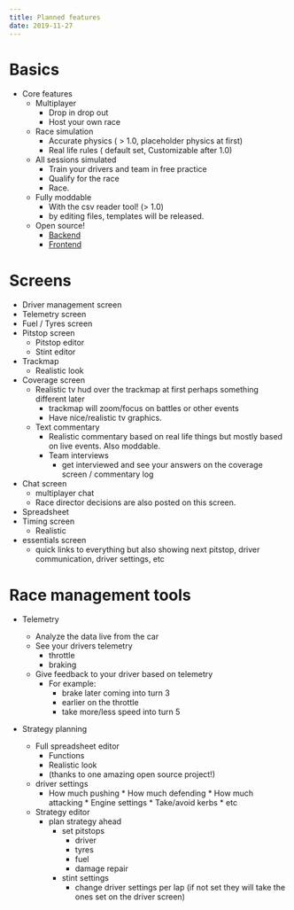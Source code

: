 ```yaml
---
title: Planned features
date: 2019-11-27
---
```


# Basics
* Core features
    * Multiplayer
        * Drop in drop out
        * Host your own race
    * Race simulation
        * Accurate physics ( > 1.0, placeholder physics at first)
        * Real life rules ( default set, Customizable after 1.0)
    * All sessions simulated
        * Train your drivers and team in free practice
        * Qualify for the race
        * Race.
    * Fully moddable 
        * With the csv reader tool! (> 1.0)
        * by editing files, templates will be released.
    * Open source!
        * [Backend](https://github.com/rubennaatje/sportscarstrategist/)
        * [Frontend](https://github.com/rubennaatje/nuxt-poc/)

# Screens

* Driver management screen
* Telemetry screen
* Fuel / Tyres screen
* Pitstop screen
    * Pitstop editor
    * Stint editor
* Trackmap
    * Realistic look
* Coverage screen
    * Realistic tv hud over the trackmap at first perhaps something different later
        * trackmap will zoom/focus on battles or other events
        * Have nice/realistic tv graphics.
    * Text commentary
        * Realistic commentary based on real life things but mostly based on live events. Also moddable. 
        * Team interviews
            - get interviewed and see your answers on the coverage screen / commentary log
* Chat screen
    * multiplayer chat
    * Race director decisions are also posted on this screen. 
* Spreadsheet
* Timing screen
    * Realistic 
* essentials screen
    * quick links to everything but also showing next pitstop, driver communication, driver settings, etc


# Race management tools


* Telemetry
    * Analyze the data live from the car
    * See your drivers telemetry
        * throttle
        * braking 
    * Give feedback to your driver based on telemetry
        * For example:
            * brake later coming into turn 3
            * earlier on the throttle
            * take more/less speed into turn 5 

* Strategy planning
    * Full spreadsheet editor
        * Functions
        * Realistic look
        * (thanks to one amazing open source project!)
    * driver settings
         * How much pushing
                    * How much defending
                    * How much attacking
                    * Engine settings
                    * Take/avoid kerbs 
                    * etc
    * Strategy editor
        * plan strategy ahead
            * set pitstops
                * driver
                * tyres
                * fuel
                * damage repair
            * stint settings
                * change driver settings per lap (if not set they will take the ones set on the driver screen)
